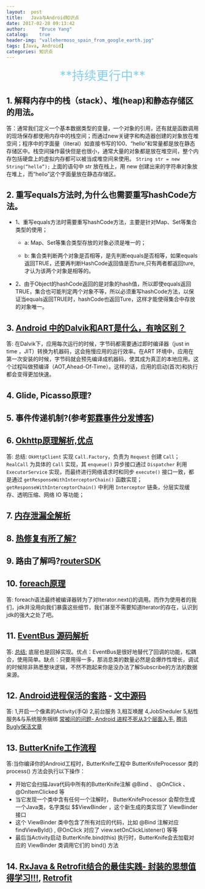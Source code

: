 ```yaml
---
layout:  post
title:   Java与Android知识点
date: 2017-02-28 09:13:42
author:     "Bruce Yang"
catalog:    true
header-img: "vallehermoso_spain_from_google_earth.jpg"
tags: [Java, Android]
categories: 知识点
---
```

<center><font color=SkyBlue size="6px">**持续更行中**</font></center>

## 1. 解释内存中的栈（stack）、堆(heap)和静态存储区的用法。
答：通常我们定义一个基本数据类型的变量，一个对象的引用，还有就是函数调用的现场保存都使用内存中的栈空间；而通过new关键字和构造器创建的对象放在堆空间；<!--more-->程序中的字面量（literal）如直接书写的100、“hello”和常量都是放在静态存储区中。栈空间操作最快但是也很小，通常大量的对象都是放在堆空间，整个内存包括硬盘上的虚拟内存都可以被当成堆空间来使用。
`String str = new String(“hello”);`
上面的语句中 str 放在栈上，用 new 创建出来的字符串对象放在堆上，而“hello”这个字面量放在静态存储区。

## 2. 重写equals方法时,为什么也需要重写hashCode方法。
- 1、重写equals方法时需要重写hashCode方法，主要是针对Map、Set等集合类型的使用；

    - a: Map、Set等集合类型存放的对象必须是唯一的；

    - b: 集合类判断两个对象是否相等，是先判断equals是否相等，如果equals返回TRUE，还要再判断HashCode返回值是否ture,只有两者都返回ture,才认为该两个对象是相等的。

- 2、由于Object的hashCode返回的是对象的hash值，所以即使equals返回TRUE，集合也可能判定两个对象不等，所以必须重写hashCode方法，以保证当equals返回TRUE时，hashCode也返回Ture，这样才能使得集合中存放的对象唯一。

## 3. [Android 中的Dalvik和ART是什么，有啥区别？](http://www.jianshu.com/p/58f817d176b7)
答: 在Dalvik下，应用每次运行的时候，字节码都需要通过即时编译器（just in time ，JIT）转换为机器码，这会拖慢应用的运行效率。在ART 环境中，应用在第一次安装的时候，字节码就会预先编译成机器码，使其成为真正的本地应用。这个过程叫做预编译（AOT,Ahead-Of-Time）。这样的话，应用的启动(首次)和执行都会变得更加快速。

## 4. Glide, Picasso原理?

## 5. 事件传递机制?(参考[郭霖事件分发博客](http://blog.csdn.net/guolin_blog/article/details/9097463/))

## 6. [Okhttp原理解析,优点](https://blog.piasy.com/2016/07/11/Understand-OkHttp/)
答: 总结: `OkHttpClient` 实现 `Call.Factory`，负责为 `Request` 创建 `Call`；
`RealCall` 为具体的 `Call` 实现，其 `enqueue()` 异步接口通过 `Dispatcher` 利用 `ExecutorService` 实现，而最终进行网络请求时和同步 `execute()` 接口一致，都是通过 `getResponseWithInterceptorChain()` 函数实现；
`getResponseWithInterceptorChain()` 中利用 `Interceptor` 链条，分层实现缓存、透明压缩、网络 IO 等功能；

## 7. [内存泄漏全解析](http://mp.weixin.qq.com/s?__biz=MzA5MzI3NjE2MA==&mid=2650238704&idx=1&sn=ad334840afdc2d9bdb8215e9f942e54e&scene=0#wechat_redirect)

## 8. [热修复有所了解?](http://mp.weixin.qq.com/s/GuzbU1M1LY1VKmN7PyVbHQ)

## 9. 路由了解吗?[routerSDK](https://github.com/Jomes/routerSDK)

## 10. [foreach原理](http://blog.csdn.net/cq1982/article/details/49121879)
答: foreach语法最终被编译器转为了对Iterator.next()的调用。而作为使用者的我们，jdk并没用向我们暴露这些细节，我们甚至不需要知道Iterator的存在，认识到jdk的强大之处了吧。

## 11. [EventBus 源码解析](http://a.codekk.com/detail/Android/Trinea/EventBus%20%E6%BA%90%E7%A0%81%E8%A7%A3%E6%9E%90)
答: [总结:](http://www.jianshu.com/p/e41e580eff10) 底层也是回掉实现。优点：EventBus是很好地替代了回调的功能，松耦合，使用简单。缺点：只要用得一多，那消息类的数量必然是会爆炸性增长，调试的时候除非熟悉整块逻辑，不然不跑起来你是没办法了解Subscribe的方法的数据来源。

## 12. [Android进程保活的套路](http://www.jianshu.com/p/1da4541b70ad) - [文中源码](https://github.com/herojing/KeepProcessLive)
答: 1,开启一个像素的Activity(手Q) 2,前台服务 3,相互唤醒 4,JobSheduler 5,粘性服务&与系统服务捆绑
[常被问的问题- Android 进程不死从3个层面入手](http://www.jianshu.com/p/89f19d67b348), [腾讯Bugly保活文章](http://mp.weixin.qq.com/s?__biz=MzA3NTYzODYzMg==&mid=2653577617&idx=1&sn=623256a2ff94641036a6c9eea17baab8&scene=0#wechat_redirect)

## 13. [ButterKnife工作流程](http://bxbxbai.github.io/2016/03/12/how-butterknife-works/?utm_source=tuicool&utm_medium=referral)
答:当你编译你的Android工程时，ButterKnife工程中 ButterKnifeProcessor 类的 process() 方法会执行以下操作：
- 开始它会扫描Java代码中所有的ButterKnife注解 @Bind 、 @OnClick 、 @OnItemClicked 等
- 当它发现一个类中含有任何一个注解时， ButterKnifeProcessor 会帮你生成一个Java类，名字类似 <className>$$ViewBinder ，这个新生成的类实现了 ViewBinder<T> 接口
- 这个 ViewBinder 类中包含了所有对应的代码，比如 @Bind 注解对应 findViewById() , @OnClick 对应了 view.setOnClickListener() 等等
- 最后当Activity启动 ButterKnife.bind(this) 执行时，ButterKnife会去加载对应的 ViewBinder 类调用它们的 bind() 方法

## 14. [RxJava & Retrofit结合的最佳实践- 封装的思想值得学习!!!](http://gank.io/post/56e80c2c677659311bed9841), [Retrofit](http://bxbxbai.github.io/2015/12/13/retrofit2/)